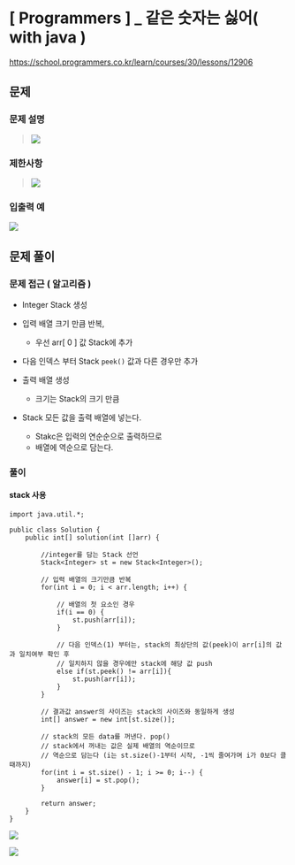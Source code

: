# [ Programmers ] _ 같은 숫자는 싫어( with java )
https://school.programmers.co.kr/learn/courses/30/lessons/12906
## 문제 
### 문제 설명
>![](https://i.imgur.com/EEAt3DH.png)
>

### 제한사항
>
>![](https://i.imgur.com/DrjilHN.png)
>


### 입출력 예
![](https://i.imgur.com/gQ6AL7X.png)





## 문제 풀이
### 문제 접근 ( 알고리즘 )
- Integer Stack 생성
  
- 입력 배열 크기 만큼 반복, 
	- 우선 arr[ 0 ] 값 Stack에 추가
	  
- 다음 인덱스 부터 Stack `peek()` 값과 다른 경우만 추가
  
- 출력 배열 생성
	- 크기는 Stack의 크기 만큼
	  
- Stack 모든 값을 출력 배열에 넣는다.
	- Stakc은 입력의 연순순으로 출력하므로
	- 배열에 역순으로 담는다.
### 풀이
#### stack 사용

```
import java.util.*;

public class Solution {
    public int[] solution(int []arr) {
       
        //integer를 담는 Stack 선언
        Stack<Integer> st = new Stack<Integer>();
        
        // 입력 배열의 크기만큼 반복
        for(int i = 0; i < arr.length; i++) {
        
        	// 배열의 첫 요소인 경우
            if(i == 0) {
                st.push(arr[i]);
            } 
            
           	// 다음 인덱스(1) 부터는, stack의 최상단의 값(peek)이 arr[i]의 값과 일치여부 확인 후
            // 일치하지 않을 경우에만 stack에 해당 값 push
            else if(st.peek() != arr[i]){
                st.push(arr[i]);
            }
        }
        
      	// 결과값 answer의 사이즈는 stack의 사이즈와 동일하게 생성
        int[] answer = new int[st.size()];
        
		// stack의 모든 data를 꺼낸다. pop()
        // stack에서 꺼내는 값은 실제 배열의 역순이므로
        // 역순으로 담는다 (i는 st.size()-1부터 시작, -1씩 줄여가며 i가 0보다 클때까지)
        for(int i = st.size() - 1; i >= 0; i--) {
            answer[i] = st.pop();
        }
    
        return answer;
    }
}
```

![](https://i.imgur.com/a5lEOUh.png)  

![](https://i.imgur.com/MFNtlcB.png)


